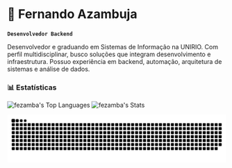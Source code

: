 # 🦖 Fernando Azambuja

**`Desenvolvedor Backend`**

Desenvolvedor e graduando em Sistemas de Informação na UNIRIO. Com perfil multidisciplinar, busco soluções que integram desenvolvimento e infraestrutura. Possuo experiência em backend, automação, arquitetura de sistemas e análise de dados.

### 📊 Estatísticas
![fezamba's Top Languages](https://github-readme-stats.vercel.app/api/top-langs/?username=fezamba&theme=tokyonight&show_icons=true&hide_border=true&layout=compact)
![fezamba's Stats](https://github-readme-stats.vercel.app/api?username=fezamba&theme=tokyonight&show_icons=true&hide_border=true&count_private=true)

<picture>
  <source media="(prefers-color-scheme: dark)" srcset="https://raw.githubusercontent.com/fezamba/fezamba/output/github-snake-dark.svg" />
  <source media="(prefers-color-scheme: light)" srcset="https://raw.githubusercontent.com/fezamba/fezamba/output/github-snake.svg" />
  <img alt="github-snake" src="https://raw.githubusercontent.com/fezamba/fezamba/output/github-snake.svg" />
</picture>

<!-- Proudly created with GPRM ( https://gprm.itsvg.in ) -->
